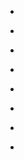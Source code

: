 
- [](/2021/04/mvsss1/)

- [](/2021/03/mdf9dp/)

- [](/2021/02/lquag0/)

- [](/2021/01/kw2qun/)

- [](/2020/10/j38fx5/)

- [](/2020/06/hb5jfo/)

- [](/2020/05/gdf6g0/)

- [](/2020/03/feul4l/)
